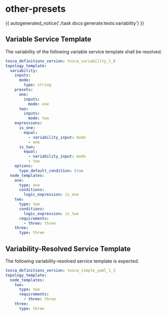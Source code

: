 # other-presets

{{ autogenerated_notice('./task docs:generate:tests:variability') }}


## Variable Service Template

The variability of the following variable service template shall be resolved.

```yaml linenums="1"
tosca_definitions_version: tosca_variability_1_0
topology_template:
  variability:
    inputs:
      mode:
        type: string
    presets:
      one:
        inputs:
          mode: one
      two:
        inputs:
          mode: two
    expressions:
      is_one:
        equal:
          - variability_input: mode
          - one
      is_two:
        equal:
          - variability_input: mode
          - two
    options:
      type_default_condition: true
  node_templates:
    one:
      type: one
      conditions:
        logic_expression: is_one
    two:
      type: two
      conditions:
        logic_expression: is_two
      requirements:
        - three: three
    three:
      type: three
```




## Variability-Resolved Service Template

The following variability-resolved service template is expected.

```yaml linenums="1"
tosca_definitions_version: tosca_simple_yaml_1_3
topology_template:
  node_templates:
    two:
      type: two
      requirements:
        - three: three
    three:
      type: three
```


